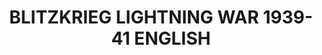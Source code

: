 ---
title: "BLITZKRIEG LIGHTNING WAR 1939-41 ENGLISH"
price: "TBA"
desc: "Bez opisa"
img_path: "/assets/img/EURO-0024.jpg"
brand: AMMO
available: true
special_offer: false
soon: false
cat: "Knjige,-casopisi,-MERCH"
subcat: "KNJ-AMMO"
subsubcat: "Knjige-AMMO-KNJIGE-I-CASOPISI"
---
